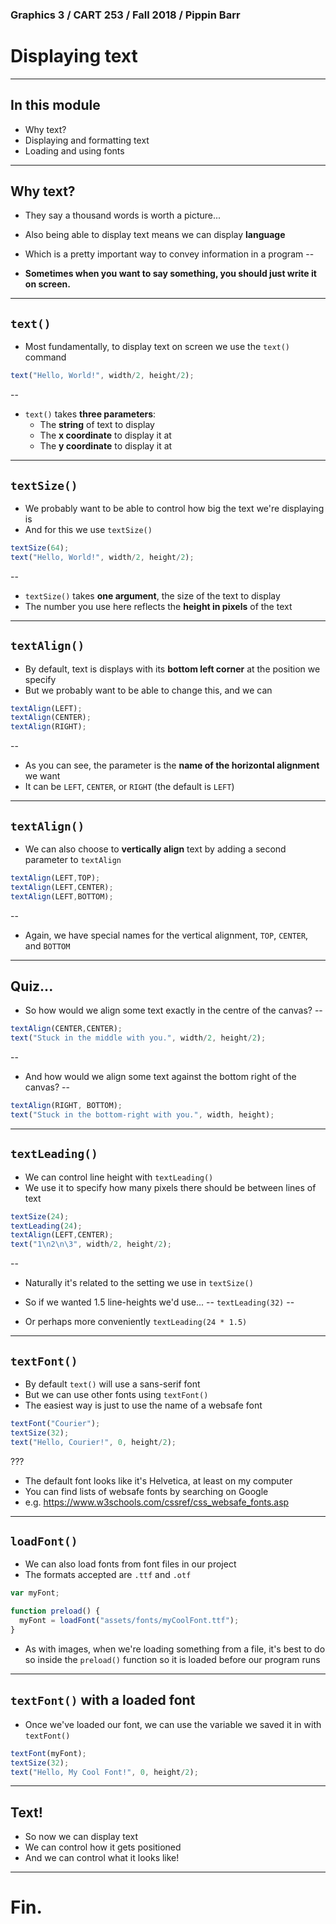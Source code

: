 ### Graphics 3 / CART 253 / Fall 2018 / Pippin Barr

# Displaying text

---

## In this module

- Why text?
- Displaying and formatting text
- Loading and using fonts

---

## Why text?

- They say a thousand words is worth a picture...
- Also being able to display text means we can display __language__
- Which is a pretty important way to convey information in a program
--

- __Sometimes when you want to say something, you should just write it on screen.__

---

## `text()`

- Most fundamentally, to display text on screen we use the `text()` command

```javascript
text("Hello, World!", width/2, height/2);
```
--

- `text()` takes __three parameters__:
  - The __string__ of text to display
  - The __x coordinate__ to display it at
  - The __y coordinate__ to display it at

---

## `textSize()`

- We probably want to be able to control how big the text we're displaying is
- And for this we use `textSize()`

```javascript
textSize(64);
text("Hello, World!", width/2, height/2);
```
--

- `textSize()` takes __one argument__, the size of the text to display
- The number you use here reflects the __height in pixels__ of the text

---

## `textAlign()`

- By default, text is displays with its __bottom left corner__ at the position we specify
- But we probably want to be able to change this, and we can

```javascript
textAlign(LEFT);
textAlign(CENTER);
textAlign(RIGHT);
```
--

- As you can see, the parameter is the __name of the horizontal alignment__ we want
- It can be `LEFT`, `CENTER`, or `RIGHT` (the default is `LEFT`)

---

## `textAlign()`

- We can also choose to __vertically align__ text by adding a second parameter to `textAlign`

```javascript
textAlign(LEFT,TOP);
textAlign(LEFT,CENTER);
textAlign(LEFT,BOTTOM);
```
--

- Again, we have special names for the vertical alignment, `TOP`, `CENTER`, and `BOTTOM`

---

## Quiz...

- So how would we align some text exactly in the centre of the canvas?
--

```javascript
textAlign(CENTER,CENTER);
text("Stuck in the middle with you.", width/2, height/2);
```
--

- And how would we align some text against the bottom right of the canvas?
--

```javascript
textAlign(RIGHT, BOTTOM);
text("Stuck in the bottom-right with you.", width, height);
```

---

## `textLeading()`

- We can control line height with `textLeading()`
- We use it to specify how many pixels there should be between lines of text

```javascript
textSize(24);
textLeading(24);
textAlign(LEFT,CENTER);
text("1\n2\n\3", width/2, height/2);
```
--

- Naturally it's related to the setting we use in `textSize()`
- So if we wanted 1.5 line-heights we'd use...
--
 `textLeading(32)`
--

- Or perhaps more conveniently `textLeading(24 * 1.5)`

---

## `textFont()`

- By default `text()` will use a sans-serif font
- But we can use other fonts using `textFont()`
- The easiest way is just to use the name of a websafe font

```javascript
textFont("Courier");
textSize(32);
text("Hello, Courier!", 0, height/2);
```

???

- The default font looks like it's Helvetica, at least on my computer
- You can find lists of websafe fonts by searching on Google
- e.g. https://www.w3schools.com/cssref/css_websafe_fonts.asp

---

## `loadFont()`

- We can also load fonts from font files in our project
- The formats accepted are `.ttf` and `.otf`

```javascript
var myFont;

function preload() {
  myFont = loadFont("assets/fonts/myCoolFont.ttf");
}
```

- As with images, when we're loading something from a file, it's best to do so inside the `preload()` function so it is loaded before our program runs

---

## `textFont()` with a loaded font

- Once we've loaded our font, we can use the variable we saved it in with `textFont()`

```javascript
textFont(myFont);
textSize(32);
text("Hello, My Cool Font!", 0, height/2);
```

---

## Text!

- So now we can display text
- We can control how it gets positioned
- And we can control what it looks like!

---

# Fin.
